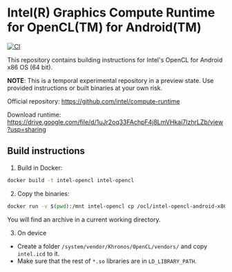 # Intel(R) Graphics Compute Runtime for OpenCL(TM) for Android(TM)

[![CI](https://github.com/dkurt/compute-runtime-android/workflows/CI/badge.svg?branch=master)](https://github.com/dkurt/compute-runtime-android/actions?query=branch%3Amaster)

This repository contains building instructions for Intel's OpenCL for Android x86 OS (64 bit).

**NOTE**: This is a temporal experimental repository in a preview state.
Use provided instructions or built binaries at your own risk.

Official repository: https://github.com/intel/compute-runtime

Download runtime: https://drive.google.com/file/d/1uJr2oq33FAchpF4j8LmVHkai7IzhrLZb/view?usp=sharing

## Build instructions

1. Build in Docker:

  ```bash
  docker build -t intel-opencl intel-opencl
  ```

2. Copy the binaries:

  ```bash
  docker run -v $(pwd):/mnt intel-opencl cp /ocl/intel-opencl-android-x86_64.tar.gz /mnt
  ```

  You will find an archive in a current working directory.

3. On device

  * Create a folder `/system/vendor/Khronos/OpenCL/vendors/` and copy `intel.icd` to it.
  * Make sure that the rest of `*.so` libraries are in `LD_LIBRARY_PATH`.
